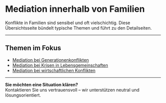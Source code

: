 # Mediation innerhalb von Familien

Konflikte in Familien sind sensibel und oft vielschichtig. Diese Übersichtsseite bündelt typische Themen und führt zu den Detailseiten.

 ---

 ## Themen im Fokus

 - [Mediation bei Generationenkonflikten](generationenkonflikte.md)  
 - [Mediation bei Krisen in Lebensgemeinschaften](krisen_in_lebensgemeinschaften.md)  
 - [Mediation bei wirtschaftlichen Konflikten](wirtschaftliche_konflikte.md)

 ---

 **Sie möchten eine Situation klären?**  
 Kontaktieren Sie uns vertrauensvoll – wir unterstützen neutral und lösungsorientiert.
